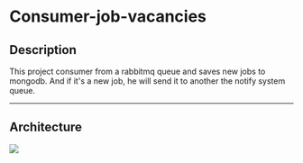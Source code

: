 # Consumer-job-vacancies

## Description

This project consumer from a rabbitmq queue and saves new jobs to mongodb. And if it's a new job, he will send it to another the notify system queue.

---

## Architecture

![](https://i.imgur.com/WCaMFjs.png)
